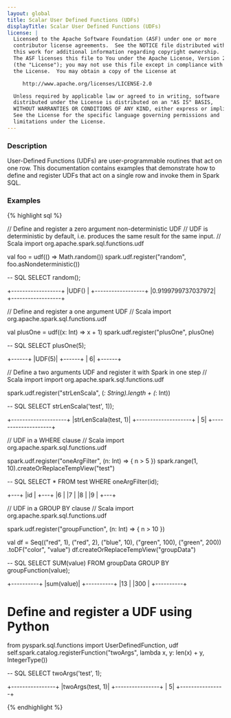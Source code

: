 ```yaml
---
layout: global
title: Scalar User Defined Functions (UDFs)
displayTitle: Scalar User Defined Functions (UDFs)
license: |
  Licensed to the Apache Software Foundation (ASF) under one or more
  contributor license agreements.  See the NOTICE file distributed with
  this work for additional information regarding copyright ownership.
  The ASF licenses this file to You under the Apache License, Version 2.0
  (the "License"); you may not use this file except in compliance with
  the License.  You may obtain a copy of the License at

     http://www.apache.org/licenses/LICENSE-2.0

  Unless required by applicable law or agreed to in writing, software
  distributed under the License is distributed on an "AS IS" BASIS,
  WITHOUT WARRANTIES OR CONDITIONS OF ANY KIND, either express or implied.
  See the License for the specific language governing permissions and
  limitations under the License.
---
```


### Description

User-Defined Functions (UDFs) are user-programmable routines that act on one row. This documentation contains examples that demonstrate how to define and register UDFs that act on a single row and invoke them in Spark SQL.

### Examples

{% highlight sql %}

// Define and register a zero argument non-deterministic UDF
// UDF is deterministic by default, i.e. produces the same result for the same input.
// Scala
import org.apache.spark.sql.functions.udf

val foo = udf(() => Math.random())
spark.udf.register("random", foo.asNondeterministic())

-- SQL
SELECT random();

+------------------+
|UDF()             |
+------------------+
|0.9199799737037972|
+------------------+

// Define and register a one argument UDF
// Scala
import org.apache.spark.sql.functions.udf

val plusOne = udf((x: Int) => x + 1)
spark.udf.register("plusOne", plusOne)

-- SQL
SELECT plusOne(5);

+------+
|UDF(5)|
+------+
|     6|
+------+

// Define a two arguments UDF and register it with Spark in one step
// Scala
import import org.apache.spark.sql.functions.udf

spark.udf.register("strLenScala", (_: String).length + (_: Int))

-- SQL
SELECT strLenScala('test', 1));

+--------------------+
|strLenScala(test, 1)|
+--------------------+
|                   5|
+--------------------+

// UDF in a WHERE clause
// Scala
import org.apache.spark.sql.functions.udf

spark.udf.register("oneArgFilter", (n: Int) => { n > 5 })
spark.range(1, 10).createOrReplaceTempView("test")

-- SQL
SELECT * FROM test WHERE oneArgFilter(id);

+---+
|id |
+---+
|6  |
|7  |
|8  |
|9  |
+---+

// UDF in a GROUP BY clause
// Scala
import org.apache.spark.sql.functions.udf

spark.udf.register("groupFunction", (n: Int) => { n > 10 })

val df = Seq(("red", 1),
             ("red", 2),
             ("blue", 10),
             ("green", 100),
             ("green", 200))
             .toDF("color", "value")
df.createOrReplaceTempView("groupData")

-- SQL
SELECT SUM(value) FROM groupData GROUP BY groupFunction(value);

+----------+
|sum(value)|
+----------+
|13        |
|300       |
+----------+

# Define and register a UDF using Python
from pyspark.sql.functions import UserDefinedFunction, udf
self.spark.catalog.registerFunction("twoArgs", lambda x, y: len(x) + y, IntegerType())

-- SQL
SELECT twoArgs('test', 1);

+----------------+
|twoArgs(test, 1)|
+----------------+
|               5|
+----------------+

{% endhighlight %}

